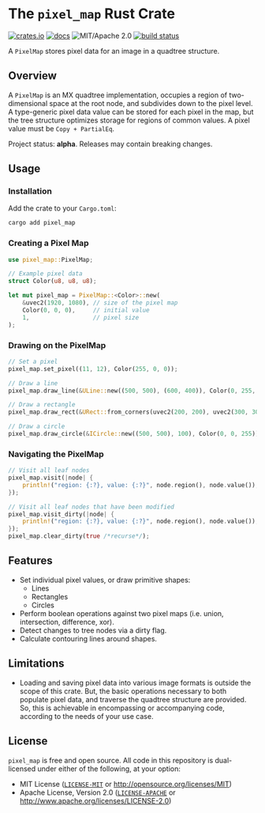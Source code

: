 # The `pixel_map` Rust Crate

[![crates.io](https://img.shields.io/crates/v/pixel_map)](https://crates.io/crates/pixel_map)
[![docs](https://docs.rs/pixel_map/badge.svg)](https://docs.rs/pixel_map/)
![MIT/Apache 2.0](https://img.shields.io/badge/license-MIT%2FApache-blue.svg)
[![build status](https://github.com/DonkulosisLabs/pixel_map_rs/actions/workflows/ci.yml/badge.svg)](https://github.com/donkulosislabs/pixel_map_rs/actions?query=workflow%3A%22ci%22)

A `PixelMap` stores pixel data for an image in a quadtree structure.

## Overview

A `PixelMap` is an MX quadtree implementation, occupies a region of two-dimensional space at the 
root node, and subdivides down to the pixel level. A type-generic pixel data value can be stored
for each pixel in the map, but the tree structure optimizes storage for regions of common values.
A pixel value must be `Copy + PartialEq`.

Project status: **alpha**. Releases may contain breaking changes.

## Usage

### Installation

Add the crate to your `Cargo.toml`:

```bash
cargo add pixel_map
```

### Creating a Pixel Map

```rust
use pixel_map::PixelMap;

// Example pixel data
struct Color(u8, u8, u8);

let mut pixel_map = PixelMap::<Color>::new(
    &uvec2(1920, 1080), // size of the pixel map
    Color(0, 0, 0),     // initial value
    1,                  // pixel size
);

```

### Drawing on the PixelMap

```rust
// Set a pixel
pixel_map.set_pixel((11, 12), Color(255, 0, 0));

// Draw a line
pixel_map.draw_line(&ULine::new((500, 500), (600, 400)), Color(0, 255, 0));

// Draw a rectangle
pixel_map.draw_rect(&URect::from_corners(uvec2(200, 200), uvec2(300, 300)), Color(0, 0, 255));

// Draw a circle
pixel_map.draw_circle(&ICircle::new((500, 500), 100), Color(0, 0, 255));
```

### Navigating the PixelMap

```rust
// Visit all leaf nodes
pixel_map.visit(|node| {
    println!("region: {:?}, value: {:?}", node.region(), node.value());
});

// Visit all leaf nodes that have been modified
pixel_map.visit_dirty(|node| {
    println!("region: {:?}, value: {:?}", node.region(), node.value());
});
pixel_map.clear_dirty(true /*recurse*/);
```

## Features

* Set individual pixel values, or draw primitive shapes:
  * Lines
  * Rectangles
  * Circles
* Perform boolean operations against two pixel maps (i.e. union, intersection, difference, xor).
* Detect changes to tree nodes via a dirty flag.
* Calculate contouring lines around shapes.

## Limitations

* Loading and saving pixel data into various image formats is outside the scope of this crate. But,
  the basic operations necessary to both populate pixel data, and traverse the quadtree structure
  are provided. So, this is achievable in encompassing or accompanying code, according to the needs
  of your use case.

## License

`pixel_map` is free and open source. All code in this repository is dual-licensed under 
either of the following, at your option:

* MIT License ([`LICENSE-MIT`](LICENSE-MIT) or http://opensource.org/licenses/MIT)
* Apache License, Version 2.0 ([`LICENSE-APACHE`](LICENSE-APACHE) or http://www.apache.org/licenses/LICENSE-2.0)
